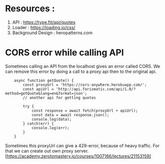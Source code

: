 # Resources :
1. API : https://type.fit/api/quotes
2. Loader : https://loading.io/css/
3. Background Design : heropatterns.com



# CORS error while calling API
Sometimes calling an API from the localhost gives an error called CORS. We can remove this error by doing a call to a proxy api then to the original api.

```JS
    async function getQuote() {
        const proxyUrl = 'https://cors-anywhere.herokuapp.com/';
        const apiUrl = 'http://api.forismatic.com/api/1.0/?method=getQuote&lang=en&format=json';    
        // another api for getting quotes

        try {
            const response = await fetch(proxyUrl + apiUrl);
            const data = await response.json();
            console.log(data);
        } catch(err) {
            console.log(err);
        }
    }
```

Sometimes this proxyUrl can give a 429-error, because of heavy traffic. For that we can create out own proxy server.
[https://academy.zerotomastery.io/courses/1007166/lectures/21153159]
